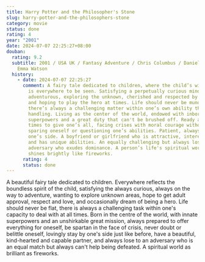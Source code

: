 ```yaml
---
title: Harry Potter and the Philosopher's Stone
slug: harry-potter-and-the-philosophers-stone
category: movie
status: done
rating: 4
year: "2001"
date: 2024-07-07 22:25:27+08:00
douban:
  rating: 9.2
  subtitle: 2001 / USA UK / Fantasy Adventure / Chris Columbus / Daniel Radcliffe
    Emma Watson
  history:
    - date: 2024-07-07 22:25:27
      comment: A fairy tale dedicated to children, where the child’s wild imagination
        is everywhere to be seen. Satisfying a perpetually curious mind, always
        adventurous, exploring the unknown, cherished and respected by adults,
        and hoping to play the hero at times. Life should never be mundane,
        there’s always a challenging matter within one’s own ability that needs
        handling. Living as the center of the world, endowed with inborn
        superpowers and a great duty that can't be brushed off. Ready at all
        times to give one’s all, facing crises with moral courage without
        sparing oneself or questioning one’s abilities. Patient, always stays by
        one’s side. A boyfriend or girlfriend who is attractive, interesting,
        and has unique abilities. An equally challenging but always losing
        adversary who exudes dominance. A person’s life's spiritual world that
        shines brightly like fireworks.
      rating: 4
      status: done
---
```


A beautiful fairy tale dedicated to children. Everywhere reflects the boundless spirit of the child, satisfying the always curious, always on the way to adventure, wanting to explore unknown areas, hope to get adult approval, respect and love, and occasionally dream of being a hero. Life should never be flat, there is always a challenging task within one's capacity to deal with at all times. Born in the centre of the world, with innate superpowers and an unshirkable great mission, always prepared to offer everything for oneself, be spartan in the face of crisis, never doubt or belittle oneself, lovingly stay by one's side just like before, have a beautiful, kind-hearted and capable partner, and always lose to an adversary who is an equal match but always can't help being defeated. A spiritual world as brilliant as fireworks.
